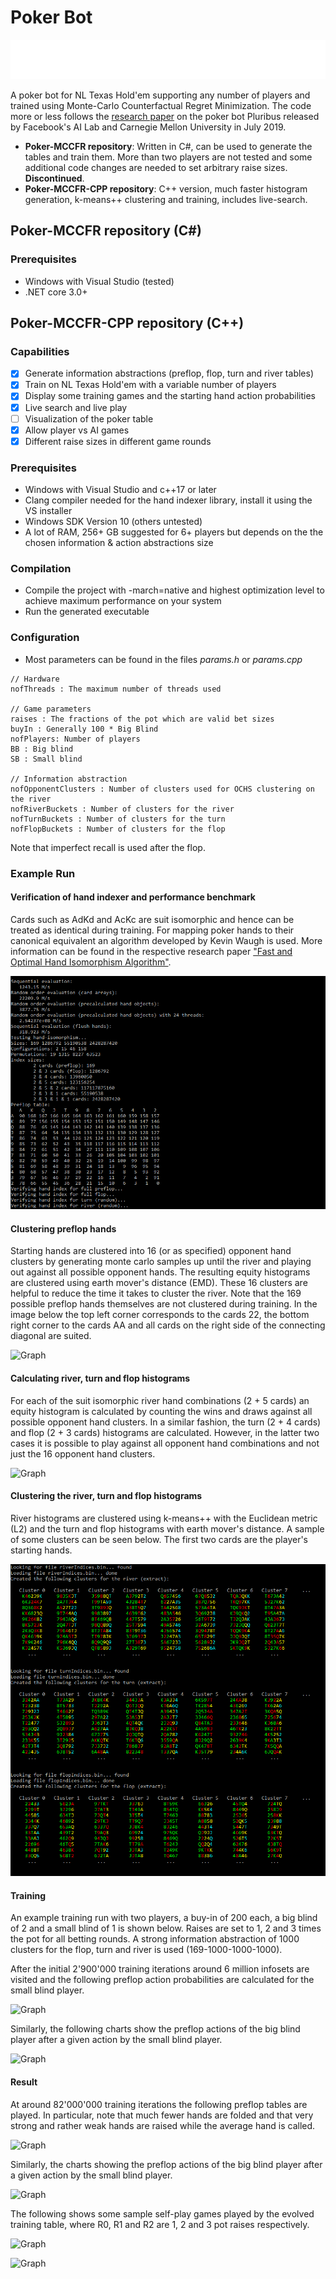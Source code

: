 # Poker Bot

<img src="media/warning-markup.svg?">

A poker bot for NL Texas Hold'em supporting any number of players and trained using Monte-Carlo Counterfactual Regret Minimization. 
The code more or less follows the [research paper](https://science.sciencemag.org/content/365/6456/885) on the poker bot Pluribus released by Facebook's AI Lab and Carnegie Mellon University in July 2019.

* **Poker-MCCFR repository**: Written in C#, can be used to generate the tables and train them. More than two players are not tested and some additional code changes are needed to set arbitrary raise sizes. **Discontinued**. 
* **Poker-MCCFR-CPP repository**: C++ version, much faster histogram generation, k-means++ clustering and training, includes live-search. 

## Poker-MCCFR repository (C#)

### Prerequisites
* Windows with Visual Studio (tested)
* .NET core 3.0+

## Poker-MCCFR-CPP repository (C++)

### Capabilities
- [x] Generate information abstractions (preflop, flop, turn and river tables)
- [x] Train on NL Texas Hold'em with a variable number of players
- [x] Display some training games and the starting hand action probabilities
- [x] Live search and live play
- [ ] Visualization of the poker table
- [x] Allow player vs AI games
- [x] Different raise sizes in different game rounds

### Prerequisites

* Windows with Visual Studio and c++17 or later 
* Clang compiler needed for the hand indexer library, install it using the VS installer
* Windows SDK Version 10 (others untested)
* A lot of RAM, 256+ GB suggested for 6+ players but depends on the the chosen information & action abstractions size

### Compilation

* Compile the project with -march=native and highest optimization level to achieve maximum performance on your system  
* Run the generated executable

### Configuration
* Most parameters can be found in the files *params.h* or *params.cpp*
```
// Hardware
nofThreads : The maximum number of threads used

// Game parameters
raises : The fractions of the pot which are valid bet sizes
buyIn : Generally 100 * Big Blind
nofPlayers: Number of players
BB : Big blind
SB : Small blind

// Information abstraction
nofOpponentClusters : Number of clusters used for OCHS clustering on the river
nofRiverBuckets : Number of clusters for the river
nofTurnBuckets : Number of clusters for the turn
nofFlopBuckets : Number of clusters for the flop
```
Note that imperfect recall is used after the flop.


### Example Run

#### Verification of hand indexer and performance benchmark
Cards such as AdKd and AcKc are suit isomorphic and hence can be treated as identical during training. For mapping poker hands to their canonical equivalent an algorithm developed by Kevin Waugh is used. More information can be found in the respective research paper ["Fast and Optimal Hand Isomorphism Algorithm"](https://www.aaai.org/ocs/index.php/WS/AAAIW13/paper/download/7042/6491). 

![Graph](media/hand_indexer_verification.png?)

#### Clustering preflop hands
Starting hands are clustered into 16 (or as specified) opponent hand clusters by generating monte carlo samples up until the river and playing out against all possible opponent hands. The resulting equity histograms are clustered using earth mover's distance (EMD). These 16 clusters are helpful to reduce the time it takes to cluster the river. Note that the 169 possible preflop hands themselves are not clustered during training. In the image below the top left corner corresponds to the cards 22, the bottom right corner to the cards AA and all cards on the right side of the connecting diagonal are suited.

![Graph](media/sample_preflop_clusters.png)

#### Calculating river, turn and flop histograms
For each of the suit isomorphic river hand combinations (2 + 5 cards) an equity histogram is calculated by counting the wins and draws against all possible opponent hand clusters. In a similar fashion, the turn (2 + 4 cards) and flop (2 + 3 cards) histograms are calculated. However, in the latter two cases it is possible to play against all opponent hand combinations and not just the 16 opponent hand clusters. 

![Graph](media/sample_river_histograms.png)

#### Clustering the river, turn and flop histograms
River histograms are clustered using k-means++ with the Euclidean metric (L2) and the turn and flop histograms with earth mover's distance. A sample of some clusters can be seen below. The first two cards are the player's starting hands.   

![Graph](media/sample_clusters.png)

#### Training
An example training run with two players, a buy-in of 200 each, a big blind of 2 and a small blind of 1 is shown below. Raises are set to 1, 2 and 3 times the pot for all betting rounds. A strong information abstraction of 1000 clusters for the flop, turn and river is used (169-1000-1000-1000).

After the initial 2'900'000 training iterations around 6 million infosets are visited and the following preflop action probabilities are calculated for the small blind player. 

![Graph](media/training_run_start.png)

Similarly, the following charts show the preflop actions of the big blind player after a given action by the small blind player. 

![Graph](media/training_run_start_bbplayer.png)

#### Result
At around 82'000'000 training iterations the following preflop tables are played. In particular, note that much fewer hands are folded and that very strong and rather weak hands are raised while the average hand is called.

![Graph](media/training_run_82m.png)

Similarly, the charts showing the preflop actions of the big blind player after a given action by the small blind player.

![Graph](media/training_run_82m_bbplayer.png)

The following shows some sample self-play games played by the evolved training table, where R0, R1 and R2 are 1, 2 and 3 pot raises respectively.

![Graph](media/game1.png)

![Graph](media/game2.png)

